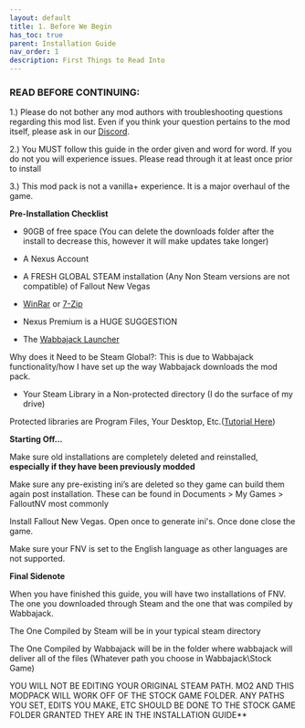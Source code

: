 ```yaml
---
layout: default
title: 1. Before We Begin
has_toc: true
parent: Installation Guide
nav_order: 1
description: First Things to Read Into
---
```


### **READ BEFORE CONTINUING:**

1.) Please do not bother any mod authors with troubleshooting questions regarding this mod list. Even if you think your question pertains to the mod itself, please ask in our [Discord](https://discord.gg/boneyard-creations-415287319982112768).

2.) You MUST follow this guide in the order given and word for word. If you do not you will experience issues. Please read through it at least once prior to install

3.) This mod pack is not a vanilla+ experience. It is a major overhaul of the game.

**Pre-Installation Checklist**

* 90GB of free space (You can delete the downloads folder after the install to decrease this, however it will make updates take longer)

* A Nexus Account

* A FRESH GLOBAL STEAM installation (Any Non Steam versions are not compatible) of Fallout New Vegas

* [WinRar](https://www.win-rar.com/start.html?&L=0) or [7-Zip](https://www.7-zip.org/download.html)

* Nexus Premium is a HUGE SUGGESTION

* The [Wabbajack Launcher](https://www.wabbajack.org/)

Why does it Need to be Steam Global?: This is due to Wabbajack functionality/how I have set up the way Wabbajack downloads the mod pack.

* Your Steam Library in a Non-protected directory (I do the surface of my drive)

Protected libraries are Program Files, Your Desktop, Etc.([Tutorial Here](https://www.howtogeek.com/257472/how-to-painlessly-move-your-steam-library-to-another-folder-or-hard-drive/))

**Starting Off…**

Make sure old installations are completely deleted and reinstalled, **especially if they have been previously modded**

Make sure any pre-existing ini’s are deleted so they game can build them again post installation. These can be found in Documents > My Games > FalloutNV most commonly

Install Fallout New Vegas. Open once to generate ini's. Once done close the game.

Make sure your FNV is set to the English language as other languages are not supported.

**Final Sidenote**

When you have finished this guide, you will have two installations of FNV. The one you downloaded through Steam and the one that was compiled by Wabbajack.

The One Compiled by Steam will be in your typical steam directory

The One Compiled by Wabbajack will be in the folder where wabbajack will deliver all of the files (Whatever path you choose in Wabbajack\Stock Game)

YOU WILL NOT BE EDITING YOUR ORIGINAL STEAM PATH. MO2 AND THIS MODPACK WILL WORK OFF OF THE STOCK GAME FOLDER. ANY PATHS YOU SET, EDITS YOU MAKE, ETC SHOULD BE DONE TO THE STOCK GAME FOLDER GRANTED THEY ARE IN THE INSTALLATION GUIDE**
